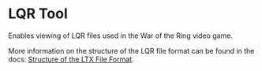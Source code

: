 ﻿# LQR Tool

Enables viewing of LQR files used in the War of the Ring video game.

More information on the structure of the LQR file format can be found in the docs: [Structure of the LTX File Format](docs/structure.md).
